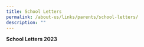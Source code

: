 ```yaml
---
title: School Letters
permalink: /about-us/links/parents/school-letters/
description: ""
---
```

**School Letters 2023**